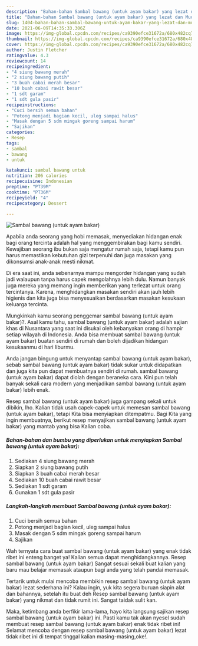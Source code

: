 ```yaml
---
description: "Bahan-bahan Sambal bawang (untuk ayam bakar) yang lezat dan Mudah Dibuat"
title: "Bahan-bahan Sambal bawang (untuk ayam bakar) yang lezat dan Mudah Dibuat"
slug: 1404-bahan-bahan-sambal-bawang-untuk-ayam-bakar-yang-lezat-dan-mudah-dibuat
date: 2021-06-09T14:35:33.306Z
image: https://img-global.cpcdn.com/recipes/ca9390efce31672a/680x482cq70/sambal-bawang-untuk-ayam-bakar-foto-resep-utama.jpg
thumbnail: https://img-global.cpcdn.com/recipes/ca9390efce31672a/680x482cq70/sambal-bawang-untuk-ayam-bakar-foto-resep-utama.jpg
cover: https://img-global.cpcdn.com/recipes/ca9390efce31672a/680x482cq70/sambal-bawang-untuk-ayam-bakar-foto-resep-utama.jpg
author: Justin Fletcher
ratingvalue: 4.3
reviewcount: 14
recipeingredient:
- "4 siung bawang merah"
- "2 siung bawang putih"
- "3 buah cabai merah besar"
- "10 buah cabai rawit besar"
- "1 sdt garam"
- "1 sdt gula pasir"
recipeinstructions:
- "Cuci bersih semua bahan"
- "Potong menjadi bagian kecil, uleg sampai halus"
- "Masak dengan 5 sdm mingak goreng sampai harum"
- "Sajikan"
categories:
- Resep
tags:
- sambal
- bawang
- untuk

katakunci: sambal bawang untuk 
nutrition: 206 calories
recipecuisine: Indonesian
preptime: "PT39M"
cooktime: "PT36M"
recipeyield: "4"
recipecategory: Dessert

---
```



![Sambal bawang (untuk ayam bakar)](https://img-global.cpcdn.com/recipes/ca9390efce31672a/680x482cq70/sambal-bawang-untuk-ayam-bakar-foto-resep-utama.jpg)

Apabila anda seorang yang hobi memasak, menyediakan hidangan enak bagi orang tercinta adalah hal yang menggembirakan bagi kamu sendiri. Kewajiban seorang ibu bukan saja mengatur rumah saja, tetapi kamu pun harus memastikan kebutuhan gizi terpenuhi dan juga masakan yang dikonsumsi anak-anak mesti nikmat.

Di era  saat ini, anda sebenarnya mampu mengorder hidangan yang sudah jadi walaupun tanpa harus capek mengolahnya lebih dulu. Namun banyak juga mereka yang memang ingin memberikan yang terlezat untuk orang tercintanya. Karena, menghidangkan masakan sendiri akan jauh lebih higienis dan kita juga bisa menyesuaikan berdasarkan masakan kesukaan keluarga tercinta. 



Mungkinkah kamu seorang penggemar sambal bawang (untuk ayam bakar)?. Asal kamu tahu, sambal bawang (untuk ayam bakar) adalah sajian khas di Nusantara yang saat ini disukai oleh kebanyakan orang di hampir setiap wilayah di Indonesia. Anda bisa membuat sambal bawang (untuk ayam bakar) buatan sendiri di rumah dan boleh dijadikan hidangan kesukaanmu di hari liburmu.

Anda jangan bingung untuk menyantap sambal bawang (untuk ayam bakar), sebab sambal bawang (untuk ayam bakar) tidak sukar untuk didapatkan dan juga kita pun dapat membuatnya sendiri di rumah. sambal bawang (untuk ayam bakar) dapat diolah dengan beraneka cara. Kini pun telah banyak sekali cara modern yang menjadikan sambal bawang (untuk ayam bakar) lebih enak.

Resep sambal bawang (untuk ayam bakar) juga gampang sekali untuk dibikin, lho. Kalian tidak usah capek-capek untuk memesan sambal bawang (untuk ayam bakar), tetapi Kita bisa menyiapkan ditempatmu. Bagi Kita yang ingin membuatnya, berikut resep menyajikan sambal bawang (untuk ayam bakar) yang mantab yang bisa Kalian coba.

<!--inarticleads1-->

##### Bahan-bahan dan bumbu yang diperlukan untuk menyiapkan Sambal bawang (untuk ayam bakar):

1. Sediakan 4 siung bawang merah
1. Siapkan 2 siung bawang putih
1. Siapkan 3 buah cabai merah besar
1. Sediakan 10 buah cabai rawit besar
1. Sediakan 1 sdt garam
1. Gunakan 1 sdt gula pasir




<!--inarticleads2-->

##### Langkah-langkah membuat Sambal bawang (untuk ayam bakar):

1. Cuci bersih semua bahan
1. Potong menjadi bagian kecil, uleg sampai halus
1. Masak dengan 5 sdm mingak goreng sampai harum
1. Sajikan




Wah ternyata cara buat sambal bawang (untuk ayam bakar) yang enak tidak ribet ini enteng banget ya! Kalian semua dapat menghidangkannya. Resep sambal bawang (untuk ayam bakar) Sangat sesuai sekali buat kalian yang baru mau belajar memasak ataupun bagi anda yang telah pandai memasak.

Tertarik untuk mulai mencoba membikin resep sambal bawang (untuk ayam bakar) lezat sederhana ini? Kalau ingin, yuk kita segera buruan siapin alat dan bahannya, setelah itu buat deh Resep sambal bawang (untuk ayam bakar) yang nikmat dan tidak rumit ini. Sangat taidak sulit kan. 

Maka, ketimbang anda berfikir lama-lama, hayo kita langsung sajikan resep sambal bawang (untuk ayam bakar) ini. Pasti kamu tak akan nyesel sudah membuat resep sambal bawang (untuk ayam bakar) enak tidak ribet ini! Selamat mencoba dengan resep sambal bawang (untuk ayam bakar) lezat tidak ribet ini di tempat tinggal kalian masing-masing,oke!.

